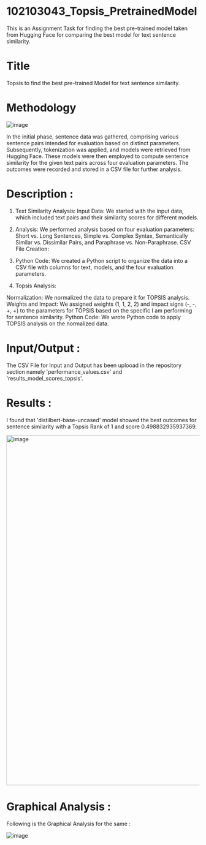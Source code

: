 # 102103043_Topsis_PretrainedModel
This is an Assignment Task for finding the best pre-trained model taken from Hugging Face for comparing the best model for text sentence similarity.

# Title
Topsis to find the best pre-trained Model for text sentence similarity.

# Methodology 
![image](https://github.com/iosaman503/102103043_Topsis_PretrainedModel/assets/90442567/4bdd0de2-dad8-45a0-b53e-9059d5bd8133)

In the initial phase, sentence data was gathered, comprising various sentence pairs intended for evaluation based on distinct parameters. Subsequently, tokenization was applied, and models were retrieved from Hugging Face. These models were then employed to compute sentence similarity for the given text pairs across four evaluation parameters. The outcomes were recorded and stored in a CSV file for further analysis.

# Description :
1. Text Similarity Analysis:
Input Data: We started with the input data, which included text pairs and their similarity scores for different models.

2. Analysis:
We performed analysis based on four evaluation parameters: Short vs. Long Sentences, Simple vs. Complex Syntax, Semantically Similar vs. Dissimilar Pairs, and Paraphrase vs. Non-Paraphrase.
CSV File Creation:

3. Python Code:
 We created a Python script to organize the data into a CSV file with columns for text, models, and the four evaluation parameters.

4. Topsis Analysis:

Normalization: We normalized the data to prepare it for TOPSIS analysis.
Weights and Impact: We assigned weights (1, 1, 2, 2) and impact signs (-, -, +, +) to the parameters for TOPSIS based on the specific I am performing for sentence similarity.
Python Code: We wrote Python code to apply TOPSIS analysis on the normalized data.

# Input/Output :

The CSV File for Input and Output has been uplooad in the repository section namely 'performance_values.csv' and 'results_model_scores_topsis'.

# Results :

 I found that 'distilbert-base-uncased' model showed the best outcomes for sentence similarity with a Topsis Rank of 1 and score 0.498832935937369.

 <img width="914" alt="image" src="https://github.com/iosaman503/102103043_Topsis_PretrainedModel/assets/90442567/347f126d-961f-4ddf-a284-02f7c1d48f2c">

# Graphical Analysis :
Following is the Graphical Analysis for the same :

![image](https://github.com/iosaman503/102103043_Topsis_PretrainedModel/assets/90442567/4c92ac8d-f8ae-450d-9486-a5b2ca045fb8)





 

